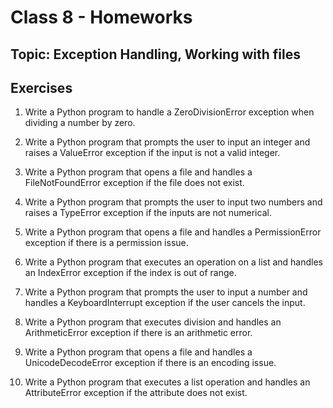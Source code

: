 # Class 8 - Homeworks

## Topic: Exception Handling, Working with files

## Exercises

1. Write a Python program to handle a ZeroDivisionError exception when dividing a number by zero.

2. Write a Python program that prompts the user to input an integer and raises a ValueError exception if the input is not a valid integer.

3. Write a Python program that opens a file and handles a FileNotFoundError exception if the file does not exist.
4. Write a Python program that prompts the user to input two numbers and raises a TypeError exception if the inputs are not numerical.
5. Write a Python program that opens a file and handles a PermissionError exception if there is a permission issue.
6. Write a Python program that executes an operation on a list and handles an IndexError exception if the index is out of range.
7. Write a Python program that prompts the user to input a number and handles a KeyboardInterrupt exception if the user cancels the input.
8. Write a Python program that executes division and handles an ArithmeticError exception if there is an arithmetic error.
9. Write a Python program that opens a file and handles a UnicodeDecodeError exception if there is an encoding issue.
10. Write a Python program that executes a list operation and handles an AttributeError exception if the attribute does not exist.
